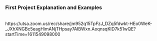 ### First Project Explanation and Examples
<br/>
https://utsa.zoom.us/rec/share/jm952q15TpFzJ_DZq5fdwkt-HEo0WeK-_JXhXNGBc5eagHimANjTHpsay7AIBWxn.AoqnsqKID7k51wQE?startTime=1611549098000
